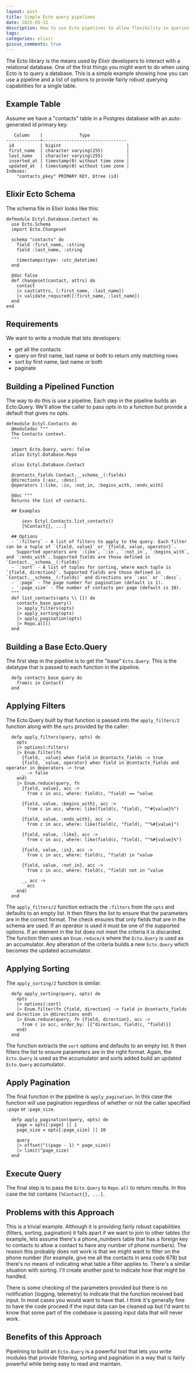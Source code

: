 ```yaml
---
layout: post
title: Simple Ecto query pipelines
date: 2025-05-31
description: How to use Ecto pipelines to allow flexibility in queries
tags:
categories: elixir
giscus_comments: true
---
```


The Ecto library is the means used by Elixir developers to interact with a relational database. One of the first things you might want to do when using Ecto is to query a database. This is a simple example showing how you can use a pipeline and a list of options to provide fairly robust querying capabilities for a single table.

## Example Table

Assume we have a "contacts" table in a Postgres database with an auto-generated id primary key.

```
   Column    |              Type
-------------+--------------------------------
 id          | bigint                         |
 first_name  | character varying(255)         |
 last_name   | character varying(255)         |
 inserted_at | timestamp(0) without time zone |
 updated_at  | timestamp(0) without time zone |
Indexes:
    "contacts_pkey" PRIMARY KEY, btree (id)
```

## Elixir Ecto Schema

The schema file in Elixir looks like this:

```
defmodule Ectyl.Database.Contact do
  use Ecto.Schema
  import Ecto.Changeset

  schema "contacts" do
    field :first_name, :string
    field :last_name, :string

    timestamps(type: :utc_datetime)
  end

  @doc false
  def changeset(contact, attrs) do
    contact
    |> cast(attrs, [:first_name, :last_name])
    |> validate_required([:first_name, :last_name])
  end
end
```

## Requirements

We want to write a module that lets developers:

- get all the contacts
- query on first name, last name or both to return only matching rows
- sort by first name, last name or both
- paginate

## Building a Pipelined Function

The way to do this is use a pipeline. Each step in the pipeline builds an Ecto.Query. We'll allow the caller to pass opts in to a function but provide a default that gives no opts.

```
defmodule Ectyl.Contacts do
  @moduledoc """
  The Contacts context.
  """

  import Ecto.Query, warn: false
  alias Ectyl.Database.Repo

  alias Ectyl.Database.Contact

  @contacts_fields Contact.__schema__(:fields)
  @directions [:asc, :desc]
  @operators [:like, :in, :not_in, :begins_with, :ends_with]

  @doc """
  Returns the list of contacts.

  ## Examples

      iex> Ectyl.Contacts.list_contacts()
      [%Contact{}, ...]

  ## Options
  - `:filters` - A list of filters to apply to the query. Each filter can be a tuple of `{field, value}` or `{field, value, operator}`.
    Supported operators are `:like`, `:in`, `:not_in`, `:begins_with`, and `:ends_with`. Supported fields are those defined in `Contact.__schema__(:fields)`
  - `:sort` - A list of tuples for sorting, where each tuple is `{field, direction}`. Supported fields are those defined in `Contact.__schema__(:fields)` and directions are `:asc` or `:desc`.
  - `:page` - The page number for pagination (default is 1).
  - `:page_size` - The number of contacts per page (default is 10).
  """
  def list_contacts(opts \\ []) do
    contacts_base_query()
    |> apply_filters(opts)
    |> apply_sorting(opts)
    |> apply_pagination(opts)
    |> Repo.all()
  end
```

## Building a Base Ecto.Query

The first step in the pipeline is to get the "base" `Ecto.Query`. This is the datatype that is passed to each function in the pipeline.

```
  defp contacts_base_query do
    from(c in Contact)
  end
```

## Applying Filters

The Ecto.Query built by that function is passed into the `apply_filters/2` function along with the `opts` provided by the caller:

```
  defp apply_filters(query, opts) do
    opts
    |> options(:filters)
    |> Enum.filter(fn
      {field, _value} when field in @contacts_fields -> true
      {field, _value, operator} when field in @contacts_fields and operator in @operators -> true
      _ -> false
    end)
    |> Enum.reduce(query, fn
      {field, value}, acc ->
        from c in acc, where: field(c, ^field) == ^value

      {field, value, :begins_with}, acc ->
        from c in acc, where: like(field(c, ^field), ^"#{value}%")

      {field, value, :ends_with}, acc ->
        from c in acc, where: like(field(c, ^field), ^"%#{value}")

      {field, value, :like}, acc ->
        from c in acc, where: like(field(c, ^field), ^"%#{value}%")

      {field, value, :in}, acc ->
        from c in acc, where: field(c, ^field) in ^value

      {field, value, :not_in}, acc ->
        from c in acc, where: field(c, ^field) not in ^value

      _, acc ->
        acc
    end)
  end
```

The `apply_filters/2` function extracts the `:filters` from the `opts` and defaults to an empty list. It then filters the list to ensure that the parameters are in the correct format. The check ensures that only fields that are in the schema are used. If an operator is used it must be one of the supported options. If an element in the list does not meet the criteria it is discarded. The function then uses an `Enum.reduce/4` where the `Ecto.Query` is used as an accumulator. Any alteration of the criteria builds a new `Ecto.Query` which becomes the updated accumulator.

## Applying Sorting

The `apply_sorting/2` function is similar.

```
  defp apply_sorting(query, opts) do
    opts
    |> options(:sort)
    |> Enum.filter(fn {field, direction} -> field in @contacts_fields and direction in @directions end)
    |> Enum.reduce(query, fn {field, direction}, acc ->
      from c in acc, order_by: [{^direction, field(c, ^field)}]
    end)
  end
```

The function extracts the `sort` options and defaults to an empty list. It then filters the list to ensure parameters are in the right format. Again, the `Ecto.Query` is used as the accumulator and sorts added build an updated `Ecto.Query` accumulator.

## Apply Pagination

The final function in the pipeline is `apply_pagination`. In this case the function will use pagination regardless of whether or not the caller specified `:page` or `:page_size`.

```
  defp apply_pagination(query, opts) do
    page = opts[:page] || 1
    page_size = opts[:page_size] || 10

    query
    |> offset(^((page - 1) * page_size))
    |> limit(^page_size)
  end
```

## Execute Query

The final step is to pass the `Ecto.Query` to `Repo.all` to return results. In this case the list contains `[%Contact{}, ...]`.

## Problems with this Approach

This is a trivial example. Although it is providing fairly robust capabilities (filters, sorting, pagination) it falls apart if we want to join to other tables (for example, lets assume there's a phone_numbers table that has a foreign key to contacts to allow a contact to have any number of phone numbers). The reason this probably does not work is that we might want to filter on the phone number (for example, give me all the contacts in area code 678) but there's no means of indicating what table a filter applies to. There's a similar situation with sorting. I'll create another post to indicate how that might be handled.

There is some checking of the parameters provided but there is no notification (logging, telemetry) to indicate that the function received bad input. In most cases you would want to have that. I think it's generally fine to have the code proceed if the input data can be cleaned up but I'd want to know that some part of the codebase is passing input data that will never work.

## Benefits of this Approach

Pipelining to build an `Ecto.Query` is a powerful tool that lets you write modules that provide filtering, sorting and pagination in a way that is fairly powerful while being easy to read and maintain.
